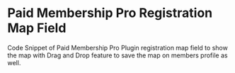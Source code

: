 # Paid Membership Pro Registration Map Field 

Code Snippet of Paid Membership Pro Plugin registration map field to show the map with Drag and Drop feature to save the map on members profile as well.
